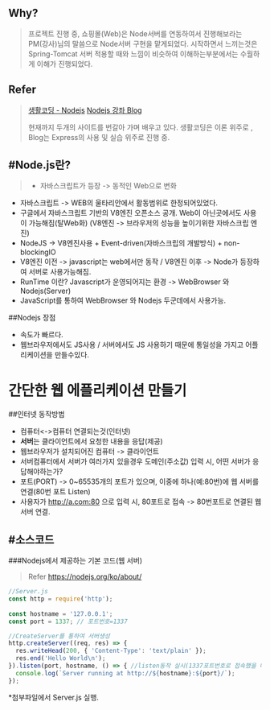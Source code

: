 
## Why?
> 프로젝트 진행 중, 쇼핑몰(Web)은 Node서버를 연동하여서 진행해보라는 PM(강사)님의 말씀으로 Node서버 구현을 맡게되었다.
 시작하면서 느끼는것은 Spring-Tomcat 서버 적용할 때와 느낌이 비슷하여 이해하는부분에서는 수월하게 이해가 진행되었다.

## Refer
> [생활코딩 - Nodejs](https://opentutorials.org/course/2136/11850)
> [Nodejs 강좌 Blog](https://velopert.com/133)
> 
>  현재까지 두개의 사이트를 번갈아 가며 배우고 있다.
>   생활코딩은 이론 위주로 , Blog는 Express의 사용 및 실습 위주로 진행 중.

## #Node.js란?
> * 자바스크립트가 등장 -> 동적인 Web으로 변화
* 자바스크립트 -> WEB의 울타리안에서 활동범위로 한정되어있었다.
* 구글에서 자바스크립트 기반의 V8엔진 오픈소스 공개.
   Web이 아닌곳에서도 사용이 가능해짐(탈Web화)
(V8엔진 -> 브라우저의 성능을 높이기위한 자바스크립 엔진)
* NodeJS -> V8엔진사용 + Event-driven(자바스크립의 개발방식) + non-blockingIO
* V8엔진 이전 -> javascript는 web에서만 동작 / V8엔진 이후 -> Node가 등장하여 서버로 사용가능해짐.
* RunTime 이란? Javascript가 운영되어지는 환경 -> WebBrowser 와 Nodejs(Server)
* JavaScript를 통하여 WebBrowser 와 Nodejs 두군데에서 사용가능.

##Nodejs 장점
* 속도가 빠르다.
* 웹브라우저에서도 JS사용 / 서버에서도 JS 사용하기 때문에 통일성을 가지고 어플리케이션을 만들수있다.

# 간단한 웹 에플리케이션 만들기

##인터넷 동작방법

 * 컴퓨터<->컴퓨터 연결되는것(인터넷)
 * **서버**는 클라이언트에서 요청한 내용을 응답(제공)
 * 웹브라우저가 설치되어진 컴퓨터 -> 클라이언트
 * 서버컴퓨터에서 서버가 여러가지 있을경우 도메인(주소값) 입력 시, 어떤 서버가 응답해야하는가?
 * 포트(PORT) -> 0~65535개의 포트가 있으며, 이중에 하나(예:80번)에 웹 서버를 연결(80번 포트 Listen)
 * 사용자가 http://a.com:80 으로 입력 시, 80포트로 접속 -> 80번포트로 연결된 웹 서버 연결.





## #소스코드
###Nodejs에서 제공하는 기본 코드(웹 서버)
>Refer
>https://nodejs.org/ko/about/
```javascript
//Server.js
const http = require('http');
 
const hostname = '127.0.0.1';
const port = 1337; // 포트번호=1337

//CreateServer를 통하여 서버생성 
http.createServer((req, res) => {
  res.writeHead(200, { 'Content-Type': 'text/plain' });
  res.end('Hello World\n');
}).listen(port, hostname, () => { //listen동작 실시(1337포트번호로 접속했을 때) 
  console.log(`Server running at http://${hostname}:${port}/`);
}); 
```
*첨부파일에서 Server.js 실행.
